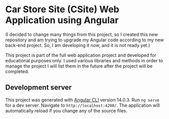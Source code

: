 # Car Store Site (CSite) Web Application using Angular


(I decided to change many things from this project, so I created this new repository and am trying to upgrade my Angular code according to my new back-end project. So, I am developing it now, and it is not ready yet.)

This project is part of the full web application project and developed for educational purposes only. I used various libraries and methods in order to manage the project I will list them in the future after the project will be completed.


## Development server

This project was generated with [Angular CLI](https://github.com/angular/angular-cli) version 14.0.3.
Run `ng serve` for a dev server. Navigate to `http://localhost:4200/`. The application will automatically reload if you change any of the source files.
